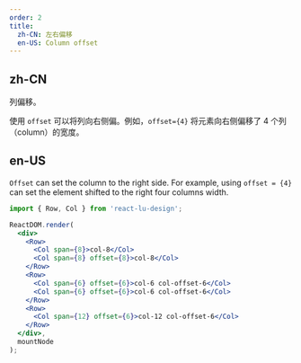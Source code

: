 ```yaml
---
order: 2
title:
  zh-CN: 左右偏移
  en-US: Column offset
---
```


## zh-CN

列偏移。

使用 `offset` 可以将列向右侧偏。例如，`offset={4}` 将元素向右侧偏移了 4 个列（column）的宽度。

## en-US

`Offset` can set the column to the right side. For example, using `offset = {4}` can set the element shifted to the right four columns width.

````jsx
import { Row, Col } from 'react-lu-design';

ReactDOM.render(
  <div>
    <Row>
      <Col span={8}>col-8</Col>
      <Col span={8} offset={8}>col-8</Col>
    </Row>
    <Row>
      <Col span={6} offset={6}>col-6 col-offset-6</Col>
      <Col span={6} offset={6}>col-6 col-offset-6</Col>
    </Row>
    <Row>
      <Col span={12} offset={6}>col-12 col-offset-6</Col>
    </Row>
  </div>,
  mountNode
);
````
